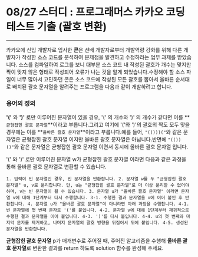 # 08/27 스터디 : 프로그래머스 카카오 코딩테스트 기출 (괄호 변환)

---

카카오에 신입 개발자로 입사한 **콘**은 선배 개발자로부터 개발역량 강화를 위해 다른 개발자가 작성한 소스 코드를 분석하여 문제점을 발견하고 수정하라는 업무 과제를 받았습니다. 소스를 컴파일하여 로그를 보니 대부분 소스 코드 내 작성된 괄호가 개수는 맞지만 짝이 맞지 않은 형태로 작성되어 오류가 나는 것을 알게 되었습니다.수정해야 할 소스 파일이 너무 많아서 고민하던 콘은 소스 코드에 작성된 모든 괄호를 뽑아서 올바른 순서대로 배치된 괄호 문자열을 알려주는 프로그램을 다음과 같이 개발하려고 합니다.

### **용어의 정의**

**'('** 와 **')'** 로만 이루어진 문자열이 있을 경우, '(' 의 개수와 ')' 의 개수가 같다면 이를 **`균형잡힌 괄호 문자열`**이라고 부릅니다.그리고 여기에 '('와 ')'의 괄호의 짝도 모두 맞을 경우에는 이를 **`올바른 괄호 문자열`**이라고 부릅니다.예를 들어, `"(()))("`와 같은 문자열은 균형잡힌 괄호 문자열 이지만 올바른 괄호 문자열은 아닙니다.반면에 `"(())()"`와 같은 문자열은 균형잡힌 괄호 문자열 이면서 동시에 올바른 괄호 문자열 입니다.

'(' 와 ')' 로만 이루어진 문자열 w가 균형잡힌 괄호 문자열 이라면 다음과 같은 과정을 통해 올바른 괄호 문자열로 변환할 수 있습니다.

`1. 입력이 빈 문자열인 경우, 빈 문자열을 반환합니다.
2. 문자열 w를 두 "균형잡힌 괄호 문자열" u, v로 분리합니다. 단, u는 "균형잡힌 괄호 문자열"로 더 이상 분리할 수 없어야 하며, v는 빈 문자열이 될 수 있습니다.
3. 문자열 u가 "올바른 괄호 문자열" 이라면 문자열 v에 대해 1단계부터 다시 수행합니다. 3-1. 수행한 결과 문자열을 u에 이어 붙인 후 반환합니다.
4. 문자열 u가 "올바른 괄호 문자열"이 아니라면 아래 과정을 수행합니다. 4-1. 빈 문자열에 첫 번째 문자로 '('를 붙입니다. 4-2. 문자열 v에 대해 1단계부터 재귀적으로 수행한 결과 문자열을 이어 붙입니다. 4-3. ')'를 다시 붙입니다. 4-4. u의 첫 번째와 마지막 문자를 제거하고, 나머지 문자열의 괄호 방향을 뒤집어서 뒤에 붙입니다. 4-5. 생성된 문자열을 반환합니다.`

**균형잡힌 괄호 문자열** p가 매개변수로 주어질 때, 주어진 알고리즘을 수행해 **올바른 괄호 문자열**로 변환한 결과를 return 하도록 solution 함수를 완성해 주세요.
